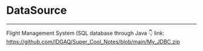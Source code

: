 # DataSource
---

Flight Management System (SQL database through Java 👇
link: https://github.com/IDGAQ/Super_Cool_Notes/blob/main/My_JDBC.zip

